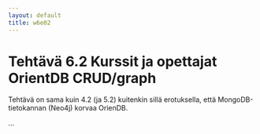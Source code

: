 ```yaml
---
layout: default
title: w6e02
---
```


# Tehtävä 6.2 Kurssit ja opettajat OrientDB CRUD/graph


Tehtävä on sama kuin 4.2 (ja 5.2) kuitenkin sillä erotuksella, että MongoDB-tietokannan (Neo4j) korvaa OrienDB.

...
